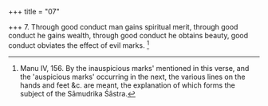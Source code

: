 +++
title = "07"

+++
7. Through good conduct man gains spiritual merit, through good conduct he gains wealth, through good conduct he obtains beauty, good conduct obviates the effect of evil marks. [^5] 


[^5]:  Manu IV, 156. By the inauspicious marks' mentioned in this verse, and the 'auspicious marks' occurring in the next, the various lines on the hands and feet &c. are meant, the explanation of which forms the subject of the Sāmudrika Śāstra.
